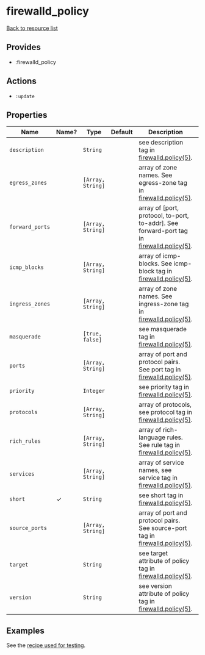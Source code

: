 # firewalld_policy

[Back to resource list](../README.md#resources)

## Provides

- :firewalld_policy

## Actions

- `:update`

## Properties

| Name            | Name? | Type              | Default    | Description                                                                                                                                                      |                                |
| --------        | ----  | -----             | ---------- | --------                                                                                                                                                         | ------------------------------ |
| `description`   |       | `String`          |            | see description tag in [firewalld.policy(5)](https://firewalld.org/documentation/man-pages/firewalld.policy.html).                                               |                                |
| `egress_zones`  |       | `[Array, String]` |            | array of zone names. See egress-zone tag in [firewalld.policy(5)](https://firewalld.org/documentation/man-pages/firewalld.policy.html).                          |                                |
| `forward_ports` |       | `[Array, String]` |            | array of [port, protocol, to-port, to-addr]. See forward-port tag in [firewalld.policy(5)](https://firewalld.org/documentation/man-pages/firewalld.policy.html). |                                |
| `icmp_blocks`   |       | `[Array, String]` |            | array of icmp-blocks. See icmp-block tag in [firewalld.policy(5)](https://firewalld.org/documentation/man-pages/firewalld.policy.html).                          |                                |
| `ingress_zones` |       | `[Array, String]` |            | array of zone names. See ingress-zone tag in [firewalld.policy(5)](https://firewalld.org/documentation/man-pages/firewalld.policy.html).                         |                                |
| `masquerade`    |       | `[true, false]`   |            | see masquerade tag in [firewalld.policy(5)](https://firewalld.org/documentation/man-pages/firewalld.policy.html).                                                |                                |
| `ports`         |       | `[Array, String]` |            | array of port and protocol pairs. See port tag in [firewalld.policy(5)](https://firewalld.org/documentation/man-pages/firewalld.policy.html).                    |                                |
| `priority`      |       | `Integer`         |            | see priority tag in [firewalld.policy(5)](https://firewalld.org/documentation/man-pages/firewalld.policy.html).                                                  |                                |
| `protocols`     |       | `[Array, String]` |            | array of protocols, see protocol tag in [firewalld.policy(5)](https://firewalld.org/documentation/man-pages/firewalld.policy.html).                              |                                |
| `rich_rules`    |       | `[Array, String]` |            | array of rich-language rules. See rule tag in [firewalld.policy(5)](https://firewalld.org/documentation/man-pages/firewalld.policy.html).                        |                                |
| `services`      |       | `[Array, String]` |            | array of service names, see service tag in [firewalld.policy(5)](https://firewalld.org/documentation/man-pages/firewalld.policy.html).                           |                                |
| `short`         | ✓     | `String`          |            | see short tag in [firewalld.policy(5)](https://firewalld.org/documentation/man-pages/firewalld.policy.html).                                                     |                                |
| `source_ports`  |       | `[Array, String]` |            | array of port and protocol pairs. See source-port tag in [firewalld.policy(5)](https://firewalld.org/documentation/man-pages/firewalld.policy.html).             |                                |
| `target`        |       | `String`          |            | see target attribute of policy tag in [firewalld.policy(5)](https://firewalld.org/documentation/man-pages/firewalld.policy.html).                                |                                |
| `version`       |       | `String`          |            | see version attribute of policy tag in [firewalld.policy(5)](https://firewalld.org/documentation/man-pages/firewalld.policy.html).                               |                                |

## Examples

See the [recipe used for testing](../../test/fixtures/cookbooks/firewalld-test/recipes/default.rb).
